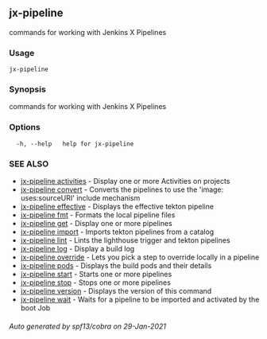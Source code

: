 ## jx-pipeline

commands for working with Jenkins X Pipelines

### Usage

```
jx-pipeline
```

### Synopsis

commands for working with Jenkins X Pipelines

### Options

```
  -h, --help   help for jx-pipeline
```

### SEE ALSO

* [jx-pipeline activities](jx-pipeline_activities.md)	 - Display one or more Activities on projects
* [jx-pipeline convert](jx-pipeline_convert.md)	 - Converts the pipelines to use the 'image: uses:sourceURI' include mechanism
* [jx-pipeline effective](jx-pipeline_effective.md)	 - Displays the effective tekton pipeline
* [jx-pipeline fmt](jx-pipeline_fmt.md)	 - Formats the local pipeline files
* [jx-pipeline get](jx-pipeline_get.md)	 - Display one or more pipelines
* [jx-pipeline import](jx-pipeline_import.md)	 - Imports tekton pipelines from a catalog
* [jx-pipeline lint](jx-pipeline_lint.md)	 - Lints the lighthouse trigger and tekton pipelines
* [jx-pipeline log](jx-pipeline_log.md)	 - Display a build log
* [jx-pipeline override](jx-pipeline_override.md)	 - Lets you pick a step to override locally in a pipeline
* [jx-pipeline pods](jx-pipeline_pods.md)	 - Displays the build pods and their details
* [jx-pipeline start](jx-pipeline_start.md)	 - Starts one or more pipelines
* [jx-pipeline stop](jx-pipeline_stop.md)	 - Stops one or more pipelines
* [jx-pipeline version](jx-pipeline_version.md)	 - Displays the version of this command
* [jx-pipeline wait](jx-pipeline_wait.md)	 - Waits for a pipeline to be imported and activated by the boot Job

###### Auto generated by spf13/cobra on 29-Jan-2021
